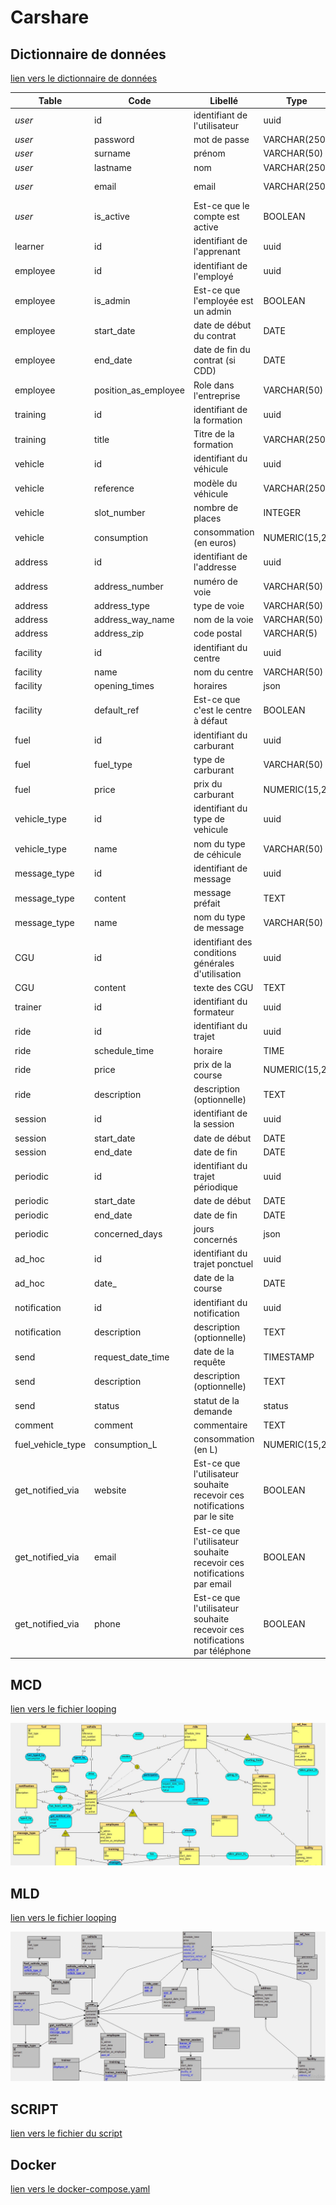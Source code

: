 # Carshare

## Dictionnaire de données

[lien vers le dictionnaire de données](datas_library.csv)

|Table             |Code                |Libellé                                                                   |Type         |Contraintes      |
|------------------|--------------------|--------------------------------------------------------------------------|-------------|-----------------|
|_user_            |id                  |identifiant de l'utilisateur                                              |uuid         |primary, not null|
|_user_            |password            |mot de passe                                                              |VARCHAR(250) |not null         |
|_user_            |surname             |prénom                                                                    |VARCHAR(50)  |not null         |
|_user_            |lastname            |nom                                                                       |VARCHAR(250) |not null         |
|_user_            |email               |email                                                                     |VARCHAR(250) |not null, unique |
|_user_            |is_active           |Est-ce que le compte est active                                           |BOOLEAN      |not null         |
|learner           |id                  |identifiant de l'apprenant                                                |uuid         |primary, not null|
|employee          |id                  |identifiant de l'employé                                                  |uuid         |primary, not null|
|employee          |is_admin            |Est-ce que l'employée est un admin                                        |BOOLEAN      |not null         |
|employee          |start_date          |date de début du contrat                                                  |DATE         |not null         |
|employee          |end_date            |date de fin du contrat (si CDD)                                           |DATE         |                 |
|employee          |position_as_employee|Role dans l'entreprise                                                    |VARCHAR(50)  |not null         |
|training          |id                  |identifiant de la formation                                               |uuid         |primary, not null|
|training          |title               |Titre de la formation                                                     |VARCHAR(250) |not null         |
|vehicle           |id                  |identifiant du véhicule                                                   |uuid         |primary, not null|
|vehicle           |reference           |modèle du véhicule                                                        |VARCHAR(250) |not null         |
|vehicle           |slot_number         |nombre de places                                                          |INTEGER      |not null         |
|vehicle           |consumption         |consommation (en euros)                                                   |NUMERIC(15,2)|not null         |
|address           |id                  |identifiant de l'addresse                                                 |uuid         |primary, not null|
|address           |address_number      |numéro de voie                                                            |VARCHAR(50)  |not null         |
|address           |address_type        |type de voie                                                              |VARCHAR(50)  |not null         |
|address           |address_way_name    |nom de la voie                                                            |VARCHAR(50)  |not null         |
|address           |address_zip         |code postal                                                               |VARCHAR(5)   |not null         |
|facility          |id                  |identifiant du centre                                                     |uuid         |primary, not null|
|facility          |name                |nom du centre                                                             |VARCHAR(50)  |not null         |
|facility          |opening_times       |horaires                                                                  |json         |not null         |
|facility          |default_ref         |Est-ce que c'est le centre à défaut                                       |BOOLEAN      |not null         |
|fuel              |id                  |identifiant du carburant                                                  |uuid         |primary, not null|
|fuel              |fuel_type           |type de carburant                                                         |VARCHAR(50)  |not null         |
|fuel              |price               |prix du carburant                                                         |NUMERIC(15,2)|not null         |
|vehicle_type      |id                  |identifiant du type de vehicule                                           |uuid         |primary, not null|
|vehicle_type      |name                |nom du type de céhicule                                                   |VARCHAR(50)  |not null         |
|message_type      |id                  |identifiant de message                                                    |uuid         |primary, not null|
|message_type      |content             |message préfait                                                           |TEXT         |not null         |
|message_type      |name                |nom du type de message                                                    |VARCHAR(50)  |not null         |
|CGU               |id                  |identifiant des conditions générales d'utilisation                        |uuid         |primary, not null|
|CGU               |content             |texte des CGU                                                             |TEXT         |not null         |
|trainer           |id                  |identifiant du formateur                                                  |uuid         |primary, not null|
|ride              |id                  |identifiant du trajet                                                     |uuid         |primary, not null|
|ride              |schedule_time       |horaire                                                                   |TIME         |not null         |
|ride              |price               |prix de la course                                                         |NUMERIC(15,2)|not null         |
|ride              |description         |description (optionnelle)                                                 |TEXT         |                 |
|session           |id                  |identifiant de la session                                                 |uuid         |primary, not null|
|session           |start_date          |date de début                                                             |DATE         |not null         |
|session           |end_date            |date de fin                                                               |DATE         |not null         |
|periodic          |id                  |identifiant du trajet périodique                                          |uuid         |primary, not null|
|periodic          |start_date          |date de début                                                             |DATE         |not null         |
|periodic          |end_date            |date de fin                                                               |DATE         |not null         |
|periodic          |concerned_days      |jours concernés                                                           |json         |not null         |
|ad_hoc            |id                  |identifiant du trajet ponctuel                                            |uuid         |primary, not null|
|ad_hoc            |date_               |date de la course                                                         |DATE         |not null         |
|notification      |id                  |identifiant du notification                                               |uuid         |primary, not null|
|notification      |description         |description (optionnelle)                                                 |TEXT         |                 |
|send              |request_date_time   |date de la requête                                                        |TIMESTAMP    |not null         |
|send              |description         |description (optionnelle)                                                 |TEXT         |                 |
|send              |status              |statut de la demande                                                      |status       |not null         |
|comment           |comment             |commentaire                                                               |TEXT         |not null         |
|fuel_vehicle_type |consumption_L       |consommation (en L)                                                       |NUMERIC(15,2)|not null         |
|get_notified_via  |website             |Est-ce que l'utilisateur souhaite recevoir ces notifications par le site  |BOOLEAN      |                 |
|get_notified_via  |email               |Est-ce que l'utilisateur souhaite recevoir ces notifications par email    |BOOLEAN      |                 |
|get_notified_via  |phone               |Est-ce que l'utilisateur souhaite recevoir ces notifications par téléphone|BOOLEAN      |                 |

## MCD

[lien vers le fichier looping](carshare.loo)

![MCD](MCD.jpg)

## MLD

[lien vers le fichier looping](carshare.loo)

![MLD](MLD.jpg)

## SCRIPT

[lien vers le fichier du script](PostgreSQL/db/dump/V1.0__carshare-schema.sql)


## Docker

[lien vers le docker-compose.yaml](PostgreSQL/docker-compose.yml)
